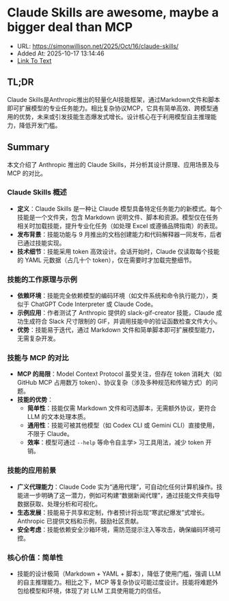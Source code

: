 # Claude Skills are awesome, maybe a bigger deal than MCP
- URL: https://simonwillison.net/2025/Oct/16/claude-skills/
- Added At: 2025-10-17 13:14:46
- [Link To Text](2025-10-17-claude-skills-are-awesome,-maybe-a-bigger-deal-than-mcp_raw.md)

## TL;DR
Claude Skills是Anthropic推出的轻量化AI技能框架，通过Markdown文件和脚本即可扩展模型的专业任务能力。相比复杂协议MCP，它具有简单高效、跨模型通用的优势，未来或引发技能生态爆发式增长。设计核心在于利用模型自主推理能力，降低开发门槛。

## Summary
本文介绍了 Anthropic 推出的 Claude Skills，并分析其设计原理、应用场景及与 MCP 的对比。

### Claude Skills 概述
- **定义**：Claude Skills 是一种让 Claude 模型具备特定任务能力的新模式。每个技能是一个文件夹，包含 Markdown 说明文件、脚本和资源。模型仅在任务相关时加载技能，提升专业化任务（如处理 Excel 或遵循品牌指南）的表现。
- **发布背景**：技能功能与 9 月推出的文档创建能力和代码解释器一同发布，后者已通过技能实现。
- **技术细节**：技能采用 token 高效设计。会话开始时，Claude 仅读取每个技能的 YAML 元数据（占几十个 token），仅在需要时才加载完整细节。

### 技能的工作原理与示例
- **依赖环境**：技能完全依赖模型的编码环境（如文件系统和命令执行能力），类似于 ChatGPT Code Interpreter 或 Claude Code。
- **示例应用**：作者测试了 Anthropic 提供的 slack-gif-creator 技能，Claude 成功生成符合 Slack 尺寸限制的 GIF，并调用技能中的验证函数检查文件大小。
- **优势**：技能易于迭代，通过 Markdown 文件和简单脚本即可扩展模型能力，无需复杂开发。

### 技能与 MCP 的对比
- **MCP 的局限**：Model Context Protocol 虽受关注，但存在 token 消耗大（如 GitHub MCP 占用数万 token）、协议复杂（涉及多种规范和传输方式）的问题。
- **技能的优势**：
  - **简单性**：技能仅需 Markdown 文件和可选脚本，无需额外协议，更符合 LLM 的文本处理本质。
  - **通用性**：技能可被其他模型（如 Codex CLI 或 Gemini CLI）直接使用，不限于 Claude。
  - **效率**：模型可通过 `--help` 等命令自主学> 习工具用法，减少 token 开销。

### 技能的应用前景
- **广义代理能力**：Claude Code 实为“通用代理”，可自动化任何计算机操作。技能进一步明确了这一潜力，例如可构建“数据新闻代理”，通过技能文件夹指导数据获取、处理分析和可视化。
- **生态发展**：技能易于共享和定制，作者预计将出现“寒武纪爆发”式增长。Anthropic 已提供文档和示例，鼓励社区贡献。
- **安全考虑**：技能依赖安全沙箱环境，需防范提示注入等攻击，确保编码环境可控。

### 核心价值：简单性
- 技能的设计极简（Markdown + YAML + 脚本），降低了使用门槛，强调 LLM 的自主推理能力。相比之下，MCP 等复杂协议可能过度设计。技能将难题外包给模型和环境，体现了对 LLM 工具使用能力的信任。
